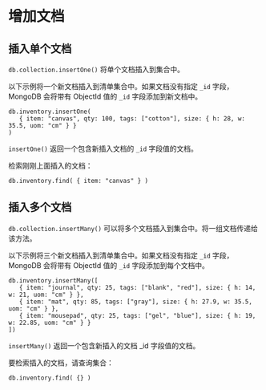 # 增加文档

## 插入单个文档

`db.collection.insertOne()` 将单个文档插入到集合中。

以下示例将一个新文档插入到清单集合中。如果文档没有指定 `_id` 字段，MongoDB 会将带有 ObjectId 值的 `_id` 字段添加到新文档中。

```shell
db.inventory.insertOne(
   { item: "canvas", qty: 100, tags: ["cotton"], size: { h: 28, w: 35.5, uom: "cm" } }
)
```

`insertOne()` 返回一个包含新插入文档的 `_id` 字段值的文档。

检索刚刚上面插入的文档：

```shell
db.inventory.find( { item: "canvas" } )
```

## 插入多个文档

`db.collection.insertMany()` 可以将多个文档插入到集合中。将一组文档传递给该方法。

以下示例将三个新文档插入到清单集合中。如果文档没有指定 `_id` 字段，MongoDB 会将带有 ObjectId 值的 `_id` 字段添加到每个文档中。

```shell
db.inventory.insertMany([
   { item: "journal", qty: 25, tags: ["blank", "red"], size: { h: 14, w: 21, uom: "cm" } },
   { item: "mat", qty: 85, tags: ["gray"], size: { h: 27.9, w: 35.5, uom: "cm" } },
   { item: "mousepad", qty: 25, tags: ["gel", "blue"], size: { h: 19, w: 22.85, uom: "cm" } }
])
```

`insertMany()` 返回一个包含新插入的文档 _id 字段值的文档。

要检索插入的文档，请查询集合：

```shell
db.inventory.find( {} )
```